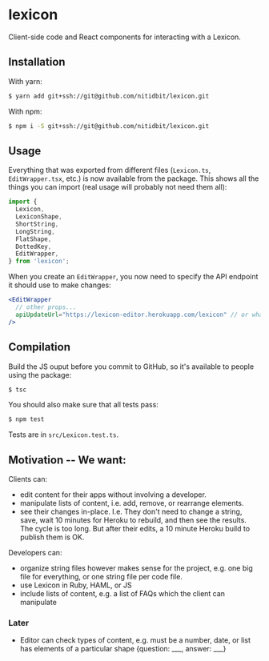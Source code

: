 lexicon
=======

Client-side code and React components for interacting with a Lexicon.

## Installation

With yarn:

```sh
$ yarn add git+ssh://git@github.com/nitidbit/lexicon.git
```

With npm:

```sh
$ npm i -S git+ssh://git@github.com/nitidbit/lexicon.git
```

## Usage

Everything that was exported from different files (`Lexicon.ts`, `EditWrapper.tsx`, etc.) is now available from the package. This shows all the things you can import (real usage will probably not need them all):

```ts
import {
  Lexicon,
  LexiconShape,
  ShortString,
  LongString,
  FlatShape,
  DottedKey,
  EditWrapper,
} from 'lexicon';
```

When you create an `EditWrapper`, you now need to specify the API endpoint it should use to make changes:

```jsx
<EditWrapper
  // other props...
  apiUpdateUrl="https://lexicon-editor.herokuapp.com/lexicon" // or whatever the correct URL is
/>
```

## Compilation

Build the JS ouput before you commit to GitHub, so it's available to people using the package:

```sh
$ tsc
```

You should also make sure that all tests pass:

```sh
$ npm test
```

Tests are in `src/Lexicon.test.ts`.


## Motivation -- We want:

Clients can:
- edit content for their apps without involving a developer.
- manipulate lists of content, i.e. add, remove, or rearrange elements.
- see their changes in-place. I.e. They don't need to change a string, save, wait 10
  minutes for Heroku to rebuild, and then see the results. The cycle is too long. But after their
  edits, a 10 minute Heroku build to publish them is OK.

Developers can:
- organize string files however makes sense for the project, e.g. one big file for
  everything, or one string file per code file.
- use Lexicon in Ruby, HAML, or JS
- include lists of content, e.g. a list of FAQs which the client can manipulate


### Later

- Editor can check types of content, e.g. must be a number, date, or list has elements of a
  particular shape {question: ___, answer: ___}

